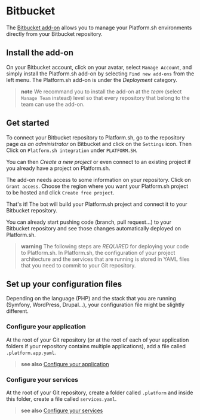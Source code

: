 # Bitbucket

The [Bitbucket add-on](https://platform.sh/bitbucket) allows you to manage your
Platform.sh environments directly from your Bitbucket repository.

## Install the add-on

On your Bitbucket account, click on your avatar, select ``Manage Account``, and simply install the Platform.sh add-on by selecting ``Find new add-ons`` from the left menu. The Platform.sh add-on is under the *Deployment* category.

> **note**
> We recommand you to install the add-on at the *team*  (select ``Manage Team`` instead) level so that every repository that belong to the team can use the add-on.

## Get started

To connect your Bitbucket repository to Platform.sh, go to the repository page *as an administrator* on Bitbucket and click on the ``Settings`` icon. Then Click on ``Platform.sh integration`` under ``PLATFORM.SH``.

You can then *Create a new project* or even connect to an existing project if you already have a project on Platform.sh.

The add-on needs access to some information on your repository. Click on ``Grant access``. Choose the region where you want your Platform.sh project to be hosted and click ``Create free project``.

That's it! The bot will build your Platform.sh project and connect it to your Bitbucket repository.

You can already start pushing code (branch, pull request...) to your Bitbucket repository and see those changes automatically deployed on Platform.sh.

> **warning**
> The following steps are *REQUIRED* for deploying your code to Platform.sh. 
> In Platform.sh, the configuration of your project architecture and the services that are running is stored in YAML files that you need to commit to your Git repository.

## Set up your configuration files

Depending on the language (PHP) and the stack that you are running (Symfony, WordPress, Drupal...), your configuration file might be slightly different.

### Configure your application

At the root of your Git repository (or at the root of each of your application folders if your repository contains multiple applications), add a file called ``.platform.app.yaml``.

> **see also**
> [Configure your application](/user_guide/reference/configuration-files.html#configure-your-application)

### Configure your services

At the root of your Git repository, create a folder called ``.platform`` and inside this folder, create a file called ``services.yaml``.

> **see also**
> [Configure your services](/user_guide/reference/configuration-files.html#configure-services)
